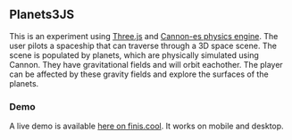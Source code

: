 ## Planets3JS
This is an experiment using [Three.js](https://github.com/mrdoob/three.js) and [Cannon-es physics engine](https://github.com/pmndrs/cannon-es). The user pilots a spaceship that can traverse through a 3D space scene. The scene is populated by planets, which are physically simulated using Cannon. They have gravitational fields and will orbit eachother. The player can be affected by these gravity fields and explore the surfaces of the planets.

### Demo

A live demo is available [here on finis.cool](https://www.finis.cool/planets3js). It works on mobile and desktop.
